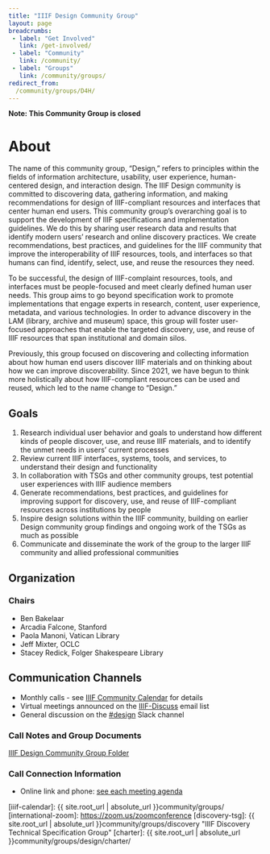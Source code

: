 ```yaml
---
title: "IIIF Design Community Group"
layout: page
breadcrumbs:
 - label: "Get Involved"
   link: /get-involved/
 - label: "Community"
   link: /community/
 - label: "Groups"
   link: /community/groups/
redirect_from:
  /community/groups/D4H/
---
```

 
**Note: This Community Group is closed**

# About

The name of this community group, “Design,” refers to principles within the fields of information architecture, usability, user experience, human-centered design, and interaction design. The IIIF Design community is committed to discovering data, gathering information, and making recommendations for design of IIIF-compliant resources and interfaces that center human end users. This community group’s overarching goal is to support the development of IIIF specifications and implementation guidelines. We do this by sharing user research data and results that identify modern users’ research and online discovery practices. We create recommendations, best practices, and guidelines for the IIIF community that improve the interoperability of IIIF resources, tools, and interfaces so that humans can find, identify, select, use, and reuse the resources they need. 

To be successful, the design of IIIF-complaint resources, tools, and interfaces must be people-focused and meet clearly defined human user needs. This group aims to go beyond specification work to promote implementations that engage experts in research, content, user experience, metadata, and various technologies. In order to advance discovery in the LAM (library, archive and museum) space, this group will foster user-focused approaches that enable the targeted discovery, use, and reuse of IIIF resources that span institutional and domain silos.

Previously, this group focused on discovering and collecting information about how human end users discover IIIF materials and on thinking about how we can improve discoverability. Since 2021, we have begun to think more holistically about how IIIF-compliant resources can be used and reused, which led to the name change to “Design.”


## Goals



1. Research individual user behavior and goals to understand how different kinds of people discover, use, and reuse IIIF materials, and to identify the unmet needs in users’ current processes
2. Review current IIIF interfaces, systems, tools, and services, to understand their design and functionality
3. In collaboration with TSGs and other community groups, test potential user experiences with IIIF audience members
4. Generate recommendations, best practices, and guidelines for improving support for discovery, use, and reuse of IIIF-compliant resources across institutions by people 
5. Inspire design solutions within the IIIF community, building on earlier Design community group findings and ongoing work of the TSGs as much as possible 
6. Communicate and disseminate the work of the group to the larger IIIF community and allied professional communities


## Organization


### Chairs



* Ben Bakelaar
* Arcadia Falcone, Stanford 
* Paola Manoni, Vatican Library
* Jeff Mixter, OCLC
* Stacey Redick, Folger Shakespeare Library


## Communication Channels



* Monthly calls - see [IIIF Community Calendar](https://iiif.io/community/groups/) for details
* Virtual meetings announced on the [IIIF-Discuss](https://groups.google.com/forum/#!forum/iiif-discuss) email list
* General discussion on the [#design](https://iiif.slack.com/archives/CRLCM8CQH) Slack channel


### Call Notes and Group Documents

[IIIF Design Community Group Folder](https://drive.google.com/open?id=1TtTXBMBJCNl3qsQQgIWI0lcbXVbpM-E7)


### Call Connection Information



* Online link and phone: [see each meeting agenda](https://drive.google.com/drive/folders/1yTiRY7PP6BFhEZFF0lyMQY6BitWEV50o)

[iiif-discuss]: https://groups.google.com/forum/#!forum/iiif-discuss "IIIF-Discuss Forum"
[slack]: http://bit.ly/iiif-slack
[zoom-link]: https://stanford.zoom.us/j/91556981560?pwd=SGFaVnNxYnE2dGd4bjYwT05Fb2h3QT09
[iiif-calendar]: {{ site.root_url | absolute_url }}community/groups/
[international-zoom]: https://zoom.us/zoomconference
[discovery-tsg]: {{ site.root_url | absolute_url }}community/groups/discovery "IIIF Discovery Technical Specification Group"
[charter]: {{ site.root_url | absolute_url }}community/groups/design/charter/